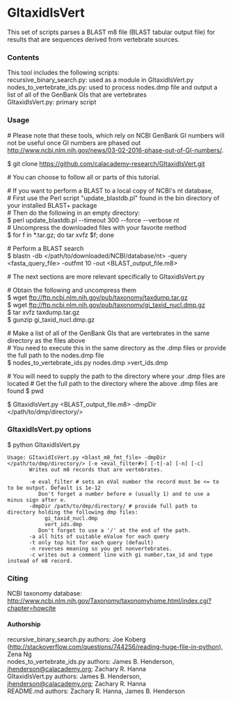 # GItaxidIsVert

This set of scripts parses a BLAST m8 file (BLAST tabular output file) for results that are sequences derived from vertebrate sources.  
  
### Contents
This tool includes the following scripts:  
recursive\_binary\_search.py: used as a module in GItaxidIsVert.py  
nodes\_to\_vertebrate\_ids.py: used to process nodes.dmp file and output a list of all of the GenBank GIs that are vertebrates  
GItaxidIsVert.py: primary script  
  
### Usage
\# Please note that these tools, which rely on NCBI GenBank GI numbers will not be useful once GI numbers are phased out <http://www.ncbi.nlm.nih.gov/news/03-02-2016-phase-out-of-GI-numbers/>.

$ git clone https://github.com/calacademy-research/GItaxidIsVert.git  
  
\# You can choose to follow all or parts of this tutorial.  
  
\# If you want to perform a BLAST to a local copy of NCBI's nt database,  
\# First use the Perl script "update\_blastdb.pl" found in the bin directory of your installed BLAST+ package  
\# Then do the following in an empty directory:  
$ perl update_blastdb.pl --timeout 300 --force --verbose nt  
\# Uncompress the downloaded files with your favorite method  
$ for f in *.tar.gz; do tar xvfz $f; done  
  
\# Perform a BLAST search  
$ blastn -db \</path/to/downloaded/NCBI/database/nt\> -query \<fasta\_query\_file\> -outfmt 10 -out \<BLAST\_output\_file.m8\>  
  
\# The next sections are more relevant specifically to GItaxidIsVert.py  
  
\# Obtain the following and uncompress them  
$ wget <ftp://ftp.ncbi.nlm.nih.gov/pub/taxonomy/taxdump.tar.gz>  
$ wget <ftp://ftp.ncbi.nlm.nih.gov/pub/taxonomy/gi_taxid_nucl.dmp.gz>    
$ tar xvfz taxdump.tar.gz  
$ gunzip gi\_taxid\_nucl.dmp.gz  

\# Make a list of all of the GenBank GIs that are vertebrates in the same directory as the files above  
\# You need to execute this in the same directory as the .dmp files or provide the full path to the nodes.dmp file  
$ nodes\_to\_vertebrate\_ids.py nodes.dmp >vert\_ids.dmp  

\# You will need to supply the path to the directory where your .dmp files are located
\# Get the full path to the directory where the above .dmp files are found
$ pwd  

$ GItaxidIsVert.py \<BLAST\_output\_file.m8\> -dmpDir \</path/to/dmp/directory/\>  
  
### GItaxidIsVert.py options
  
$ python GItaxidIsVert.py  
```
Usage: GItaxidIsVert.py <blast_m8_fmt_file> -dmpDir </path/to/dmp/directory/> [-e <eval_filter#>] [-t|-a] [-n] [-c]
       Writes out m8 records that are vertebrates.

       -e eval_filter # sets an eVal number the record must be <= to to be output. Default is 1e-12
          Don't forget a number before e (usually 1) and to use a minus sign after e.
       -dmpDir /path/to/dmp/directory/ # provide full path to directory holding the following dmp files:
            gi_taxid_nucl.dmp
            vert_ids.dmp
          Don't forget to use a '/' at the end of the path.
       -a all hits of suitable eValue for each query
       -t only top hit for each query (default)
       -n reverses meaning so you get nonvertebrates.
       -c writes out a comment line with gi number,tax_id and type instead of m8 record.
```
  
### Citing

NCBI taxonomy database: http://www.ncbi.nlm.nih.gov/Taxonomy/taxonomyhome.html/index.cgi?chapter=howcite

#### Authorship
  
recursive\_binary\_search.py authors: Joe Koberg (http://stackoverflow.com/questions/744256/reading-huge-file-in-python), Zena Ng  
nodes\_to\_vertebrate\_ids.py authors: James B. Henderson, jhenderson@calacademy.org; Zachary R. Hanna  
GItaxidIsVert.py authors: James B. Henderson, jhenderson@calacademy.org; Zachary R. Hanna  
README.md authors: Zachary R. Hanna, James B. Henderson  

